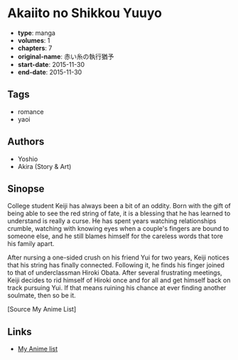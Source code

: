 # Akaiito no Shikkou Yuuyo

-   **type**: manga
-   **volumes**: 1
-   **chapters**: 7
-   **original-name**: 赤い糸の執行猶予
-   **start-date**: 2015-11-30
-   **end-date**: 2015-11-30

## Tags

-   romance
-   yaoi

## Authors

-   Yoshio
-   Akira (Story & Art)

## Sinopse

College student Keiji has always been a bit of an oddity. Born with the gift of being able to see the red string of fate, it is a blessing that he has learned to understand is really a curse. He has spent years watching relationships crumble, watching with knowing eyes when a couple's fingers are bound to someone else, and he still blames himself for the careless words that tore his family apart.

After nursing a one-sided crush on his friend Yui for two years, Keiji notices that his string has finally connected. Following it, he finds his finger joined to that of underclassman Hiroki Obata. After several frustrating meetings, Keiji decides to rid himself of Hiroki once and for all and get himself back on track pursuing Yui. If that means ruining his chance at ever finding another soulmate, then so be it.

[Source My Anime List]

## Links

-   [My Anime list](https://myanimelist.net/manga/105798/Akaiito_no_Shikkou_Yuuyo)
